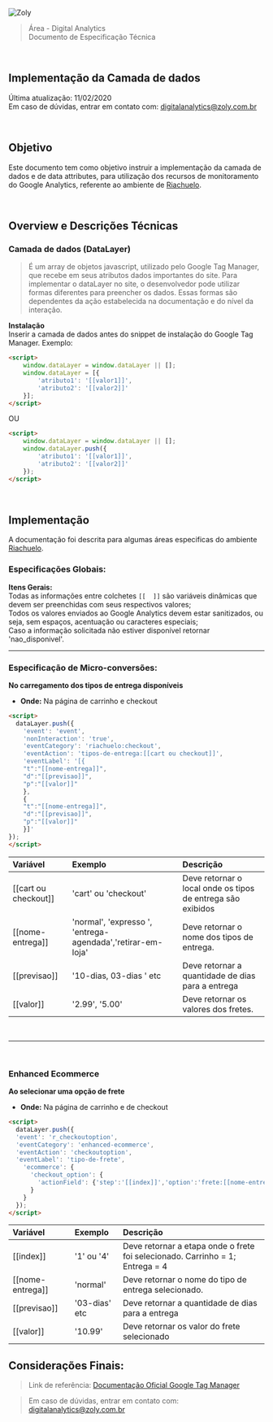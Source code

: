 ![Zoly](http://lucida-brasil.github.io/public/Images/zoly-logo.png)

> Área - Digital Analytics<br />
> Documento de Especificação Técnica

<br />

## Implementação da Camada de dados
Última atualização: 11/02/2020 <br />
Em caso de dúvidas, entrar em contato com: [digitalanalytics@zoly.com.br](mailto:digitalanalytics@zoly.com.br)

<br />

## Objetivo
Este documento tem como objetivo instruir a implementação da camada de dados e de data attributes, para utilização dos recursos de monitoramento do Google Analytics, referente ao ambiente de [Riachuelo](https://www.riachuelo.com.br).

<br />

## Overview e Descrições Técnicas

### Camada de dados (DataLayer)

> É um array de objetos javascript, utilizado pelo Google Tag Manager, que recebe em seus atributos dados importantes do site.
Para implementar o dataLayer no site, o desenvolvedor pode utilizar formas diferentes para preencher os dados. Essas formas são dependentes da ação estabelecida na documentação e do nível da interação.

**Instalação**<br />
Inserir a camada de dados antes do snippet de instalação do Google Tag Manager. Exemplo:

```html
<script>
	window.dataLayer = window.dataLayer || [];
	window.dataLayer = [{
		'atributo1': '[[valor1]]',
		'atributo2': '[[valor2]]'
	}];
</script>
```

OU

```html
<script>
	window.dataLayer = window.dataLayer || [];
	window.dataLayer.push({
		'atributo1': '[[valor1]]',
		'atributo2': '[[valor2]]'
	});
</script>
```

<br />

## Implementação

A documentação foi descrita para algumas áreas especificas do ambiente [Riachuelo](https://www.riachuelo.com.br).


### Especificações Globais:

**Itens Gerais:**<br />
Todas as informações entre colchetes `[[  ]]` são variáveis dinâmicas que devem ser preenchidas com seus respectivos valores; <br />
Todos os valores enviados ao Google Analytics devem estar sanitizados, ou seja, sem espaços, acentuação ou caracteres especiais; <br />
Caso a informação solicitada não estiver disponível retornar 'nao_disponivel'.


---

### Especificação de Micro-conversões:


**No carregamento dos tipos de entrega disponíveis**<br />

- **Onde:** Na página de carrinho e checkout

```html
<script>
  dataLayer.push({
    'event': 'event',
    'nonInteraction': 'true',	
    'eventCategory': 'riachuelo:checkout',
    'eventAction': 'tipos-de-entrega:[[cart ou checkout]]',
    'eventLabel': '[{
	"t":"[[nome-entrega]]",
	"d":"[[previsao]]",
	"p":"[[valor]]"
	},
	{
	"t":"[[nome-entrega]]",
	"d":"[[previsao]]",
	"p":"[[valor]]"
	}]'
});
</script>
```


| Variável 				| Exemplo 				| Descrição 									|
| :--------------------	| :-------------------- | :-------------------------------------------	|
| [[cart ou checkout]]	| 'cart' ou 'checkout'				| Deve retornar o local onde os tipos de entrega são exibidos				|
| [[nome-entrega]]			| 'normal', 'expresso ', 'entrega-agendada','retirar-em-loja' | Deve retornar o nome dos tipos de entrega.		|
| [[previsao]]			| '10-dias, 03-dias ' etc			| Deve retornar a quantidade de dias para a entrega							|
| [[valor]]			| '2.99', '5.00'				| Deve retornar os valores dos fretes.									|

<br />

---

<br />

### Enhanced Ecommerce

**Ao selecionar uma opção de frete**<br />

- **Onde:** Na página de carrinho e de checkout

```html
<script>
  dataLayer.push({
  'event': 'r_checkoutoption',
  'eventCategory': 'enhanced-ecommerce',
  'eventAction': 'checkoutoption',
  'eventLabel': 'tipo-de-frete',
    'ecommerce': {
      'checkout_option': {
        'actionField': {'step':'[[index]]','option':'frete:[[nome-entrega]]:[[previsao]]:[[valor]]'}
      }
    }
  });
</script>
```

| Variável 				| Exemplo 				| Descrição 									|
| :--------------------	| :-------------------- | :-------------------------------------------	|
| [[index]]	| '1' ou '4'				| Deve retornar a etapa onde o frete foi selecionado. Carrinho = 1; Entrega = 4				|
| [[nome-entrega]]			| 'normal'			| Deve retornar o nome do tipo de entrega selecionado.									|
| [[previsao]]			| '03-dias' etc			| Deve retornar a quantidade de dias para a entrega							|
| [[valor]]			| '10.99'				| Deve retornar os valor do frete selecionado						|

## Considerações Finais:

> Link de referência: [Documentação Oficial Google Tag Manager](https://developers.google.com/tag-manager/quickstart)

> Em caso de dúvidas, entrar em contato com: [digitalanalytics@zoly.com.br](mailto:digitalanalytics@zoly.com.br)

<script>
  document.addEventListener("DOMContentLoaded", function(event) {
    document.querySelectorAll("h1 a")[0].style.display = 'none';
  });
</script>
